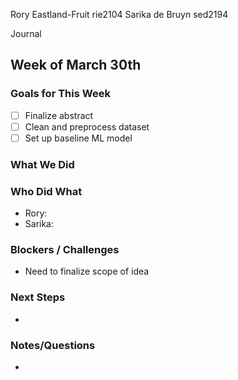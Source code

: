 Rory Eastland-Fruit rie2104
Sarika de Bruyn sed2194

Journal

## Week of March 30th

### Goals for This Week
- [ ] Finalize abstract
- [ ] Clean and preprocess dataset
- [ ] Set up baseline ML model

### What We Did

### Who Did What
- Rory: 
- Sarika: 

### Blockers / Challenges
- Need to finalize scope of idea

### Next Steps
- 

### Notes/Questions
- 

